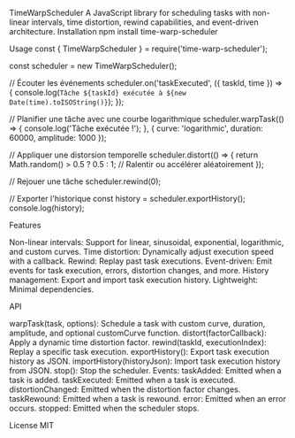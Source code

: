 TimeWarpScheduler
A JavaScript library for scheduling tasks with non-linear intervals, time distortion, rewind capabilities, and event-driven architecture.
Installation
npm install time-warp-scheduler

Usage
const { TimeWarpScheduler } = require('time-warp-scheduler');

const scheduler = new TimeWarpScheduler();

// Écouter les événements
scheduler.on('taskExecuted', ({ taskId, time }) => {
  console.log(`Tâche ${taskId} exécutée à ${new Date(time).toISOString()}`);
});

// Planifier une tâche avec une courbe logarithmique
scheduler.warpTask(() => {
  console.log('Tâche exécutée !');
}, {
  curve: 'logarithmic',
  duration: 60000,
  amplitude: 1000
});

// Appliquer une distorsion temporelle
scheduler.distort(() => {
  return Math.random() > 0.5 ? 0.5 : 1; // Ralentir ou accélérer aléatoirement
});

// Rejouer une tâche
scheduler.rewind(0);

// Exporter l'historique
const history = scheduler.exportHistory();
console.log(history);

Features

Non-linear intervals: Support for linear, sinusoidal, exponential, logarithmic, and custom curves.
Time distortion: Dynamically adjust execution speed with a callback.
Rewind: Replay past task executions.
Event-driven: Emit events for task execution, errors, distortion changes, and more.
History management: Export and import task execution history.
Lightweight: Minimal dependencies.

API

warpTask(task, options): Schedule a task with custom curve, duration, amplitude, and optional customCurve function.
distort(factorCallback): Apply a dynamic time distortion factor.
rewind(taskId, executionIndex): Replay a specific task execution.
exportHistory(): Export task execution history as JSON.
importHistory(historyJson): Import task execution history from JSON.
stop(): Stop the scheduler.
Events:
taskAdded: Emitted when a task is added.
taskExecuted: Emitted when a task is executed.
distortionChanged: Emitted when the distortion factor changes.
taskRewound: Emitted when a task is rewound.
error: Emitted when an error occurs.
stopped: Emitted when the scheduler stops.

License
MIT
